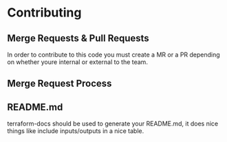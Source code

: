 # Contributing

## Merge Requests & Pull Requests
In order to contribute to this code you must create a MR or a PR depending on whether youre internal or external to the team.

## Merge Request Process

## README.md
terraform-docs should be used to generate your README.md, it does nice things like include inputs/outputs in a nice table.